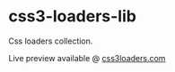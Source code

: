 # css3-loaders-lib

Css loaders collection.

Live preview available @ [css3loaders.com](https://css3loaders.com)
